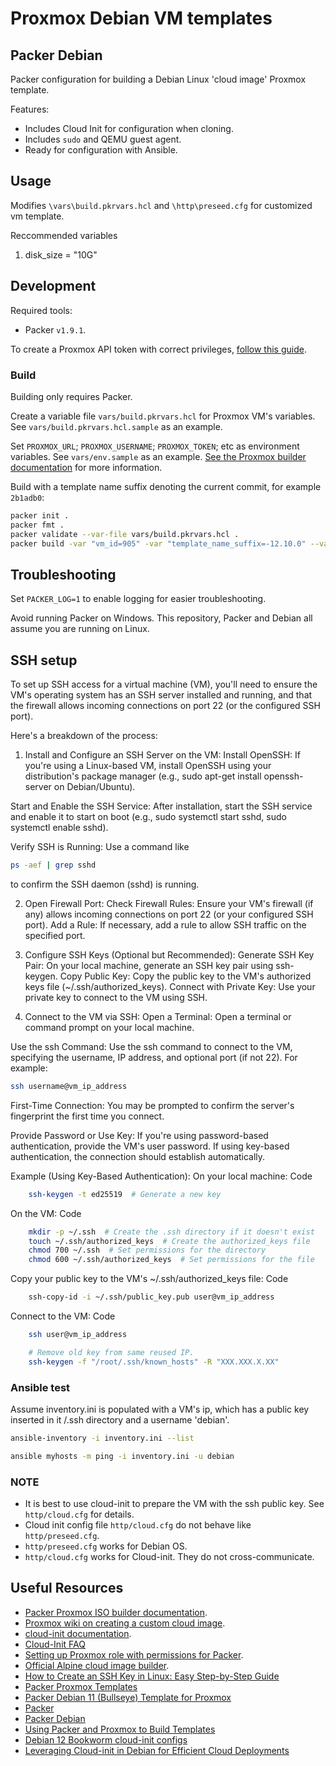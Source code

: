 # Proxmox Debian VM templates

## Packer Debian

Packer configuration for building a Debian Linux 'cloud image' Proxmox template.

Features:

- Includes Cloud Init for configuration when cloning.
- Includes `sudo` and QEMU guest agent.
- Ready for configuration with Ansible.

## Usage

Modifies `\vars\build.pkrvars.hcl` and `\http\preseed.cfg` for customized vm template.

Reccommended variables

1. disk_size = "10G"

## Development

Required tools:

- Packer `v1.9.1`.

To create a Proxmox API token with correct privileges, [follow this guide](https://homelab.pages.houseofkummer.com/wiki/administrate/proxmox-api-tokens/).

### Build

Building only requires Packer.

Create a variable file `vars/build.pkrvars.hcl` for Proxmox VM's variables.
See `vars/build.pkrvars.hcl.sample` as an example.

Set `PROXMOX_URL`; `PROXMOX_USERNAME`; `PROXMOX_TOKEN`; etc as environment variables. See `vars/env.sample` as an example.
[See the Proxmox builder documentation](https://www.packer.io/plugins/builders/proxmox/iso) for more information.

Build with a template name suffix denoting the current commit, for example `2b1adb0`:

```sh
packer init .
packer fmt .
packer validate --var-file vars/build.pkrvars.hcl .
packer build -var "vm_id=905" -var "template_name_suffix=-12.10.0" --var-file vars/build.pkrvars.hcl .
```

## Troubleshooting

Set `PACKER_LOG=1` to enable logging for easier troubleshooting.

Avoid running Packer on Windows.
This repository, Packer and Debian all assume you are running on Linux.

## SSH setup

To set up SSH access for a virtual machine (VM), you'll need to ensure the VM's operating system has an SSH server installed and running, and that the firewall allows incoming connections on port 22 (or the configured SSH port).

Here's a breakdown of the process:
1. Install and Configure an SSH Server on the VM:
Install OpenSSH:
If you're using a Linux-based VM, install OpenSSH using your distribution's package manager (e.g., sudo apt-get install openssh-server on Debian/Ubuntu).

Start and Enable the SSH Service:
After installation, start the SSH service and enable it to start on boot (e.g., sudo systemctl start sshd, sudo systemctl enable sshd).

Verify SSH is Running:
Use a command like

```bash
ps -aef | grep sshd 
```

to confirm the SSH daemon (sshd) is running.

2. Open Firewall Port:
Check Firewall Rules: Ensure your VM's firewall (if any) allows incoming connections on port 22 (or your configured SSH port).
Add a Rule: If necessary, add a rule to allow SSH traffic on the specified port.

3. Configure SSH Keys (Optional but Recommended):
Generate SSH Key Pair: On your local machine, generate an SSH key pair using ssh-keygen.
Copy Public Key: Copy the public key to the VM's authorized keys file (~/.ssh/authorized_keys).
Connect with Private Key: Use your private key to connect to the VM using SSH.

4. Connect to the VM via SSH:
Open a Terminal:
Open a terminal or command prompt on your local machine.

Use the ssh Command:
Use the ssh command to connect to the VM, specifying the username, IP address, and optional port (if not 22). For example:

```bash
ssh username@vm_ip_address
```

First-Time Connection:
You may be prompted to confirm the server's fingerprint the first time you connect.

Provide Password or Use Key:
If you're using password-based authentication, provide the VM's user password. If using key-based authentication, the connection should establish automatically.

Example (Using Key-Based Authentication):
On your local machine:
Code

```bash
    ssh-keygen -t ed25519  # Generate a new key
```

On the VM:
Code

```bash
    mkdir -p ~/.ssh  # Create the .ssh directory if it doesn't exist
    touch ~/.ssh/authorized_keys  # Create the authorized_keys file
    chmod 700 ~/.ssh  # Set permissions for the directory
    chmod 600 ~/.ssh/authorized_keys  # Set permissions for the file
```

Copy your public key to the VM's ~/.ssh/authorized_keys file:
Code

```bash
    ssh-copy-id -i ~/.ssh/public_key.pub user@vm_ip_address
```

Connect to the VM:
Code

```bash
    ssh user@vm_ip_address

    # Remove old key from same reused IP.
    ssh-keygen -f "/root/.ssh/known_hosts" -R "XXX.XXX.X.XX"
```

### Ansible test

Assume inventory.ini is populated with a VM's ip, which has a public key inserted in it /.ssh directory and a username 'debian'.

```sh
ansible-inventory -i inventory.ini --list

ansible myhosts -m ping -i inventory.ini -u debian
```

### NOTE

- It is best to use cloud-init to prepare the VM with the ssh public key. See `http/cloud.cfg` for details.
- Cloud init config file `http/cloud.cfg` do not behave like `http/preseed.cfg`.
- `http/preseed.cfg` works for Debian OS.
- `http/cloud.cfg` works for Cloud-init. They do not cross-communicate.

## Useful Resources

- [Packer Proxmox ISO builder documentation](https://www.packer.io/docs/builders/proxmox/iso).
- [Proxmox wiki on creating a custom cloud image](https://pve.proxmox.com/wiki/Cloud-Init_FAQ#Creating_a_custom_cloud_image).
- [cloud-init documentation](https://cloudinit.readthedocs.io/en/latest/index.html).
- [Cloud-Init FAQ](https://pve.proxmox.com/wiki/Cloud-Init_FAQ#Creating_a_custom_cloud_image)
- [Setting up Proxmox role with permissions for Packer](https://github.com/hashicorp/packer/issues/8463#issuecomment-726844945).
- [Official Alpine cloud image builder](https://gitlab.alpinelinux.org/alpine/cloud/alpine-cloud-images).
- [How to Create an SSH Key in Linux: Easy Step-by-Step Guide](https://www.digitalocean.com/community/tutorials/how-to-configure-ssh-key-based-authentication-on-a-linux-server)
- [Packer Proxmox Templates](https://github.com/trfore/packer-proxmox-templates)
- [Packer Debian 11 (Bullseye) Template for Proxmox](https://github.com/jacaudi/packer-template-debian-11)
- [Packer](https://github.com/vrsf-homelab/packer)
- [Packer Debian](https://github.com/LKummer/packer-debian)
- [Using Packer and Proxmox to Build Templates](https://dev.to/umairk/using-packer-and-proxmox-to-build-templates-455f)
- [Debian 12 Bookworm cloud-init configs](https://gist.github.com/dazeb/fde301b5035e8af3b040c6109c3d8170)
- [Leveraging Cloud-init in Debian for Efficient Cloud Deployments](https://shape.host/resources/leveraging-cloud-init-in-debian-for-efficient-cloud-deployments)
